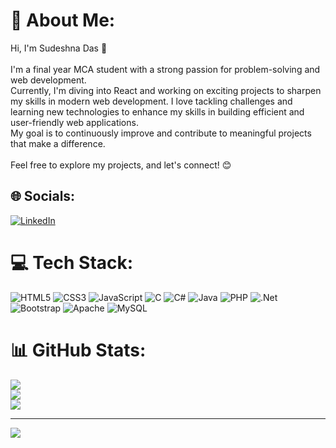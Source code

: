 # 💫 About Me:
Hi, I'm Sudeshna Das 👋<br><br>I'm a final year MCA student with a strong passion for problem-solving and web development.<br>Currently, I'm diving into React and working on exciting projects to sharpen my skills in modern web development. I love tackling challenges and learning new technologies to enhance my skills in building efficient and user-friendly web applications.<br>My goal is to continuously improve and contribute to meaningful projects that make a difference.<br><br>Feel free to explore my projects, and let's connect! 😊<br>


## 🌐 Socials:
[![LinkedIn](https://img.shields.io/badge/LinkedIn-%230077B5.svg?logo=linkedin&logoColor=white)](https://www.linkedin.com/in/sudeshna-das-429b911b4/) 

# 💻 Tech Stack:
![HTML5](https://img.shields.io/badge/html5-%23E34F26.svg?style=for-the-badge&logo=html5&logoColor=white) ![CSS3](https://img.shields.io/badge/css3-%231572B6.svg?style=for-the-badge&logo=css3&logoColor=white) ![JavaScript](https://img.shields.io/badge/javascript-%23323330.svg?style=for-the-badge&logo=javascript&logoColor=%23F7DF1E) ![C](https://img.shields.io/badge/c-%2300599C.svg?style=for-the-badge&logo=c&logoColor=white) ![C#](https://img.shields.io/badge/c%23-%23239120.svg?style=for-the-badge&logo=c-sharp&logoColor=white)  ![Java](https://img.shields.io/badge/java-%23ED8B00.svg?style=for-the-badge&logo=java&logoColor=white)  ![PHP](https://img.shields.io/badge/php-%23777BB4.svg?style=for-the-badge&logo=php&logoColor=white) ![.Net](https://img.shields.io/badge/.NET-5C2D91?style=for-the-badge&logo=.net&logoColor=white) ![Bootstrap](https://img.shields.io/badge/bootstrap-%23563D7C.svg?style=for-the-badge&logo=bootstrap&logoColor=white)  ![Apache](https://img.shields.io/badge/apache-%23D42029.svg?style=for-the-badge&logo=apache&logoColor=white)  ![MySQL](https://img.shields.io/badge/mysql-%2300f.svg?style=for-the-badge&logo=mysql&logoColor=white) 
# 📊 GitHub Stats:
![](https://github-readme-stats.vercel.app/api?username=Sudeshna556&theme=dark&hide_border=false&include_all_commits=false&count_private=false)<br/>
![](https://github-readme-streak-stats.herokuapp.com/?user=Sudeshna556&theme=dark&hide_border=false)<br/>
![](https://github-readme-stats.vercel.app/api/top-langs/?username=Sudeshna556&theme=dark&hide_border=false&include_all_commits=false&count_private=false&layout=compact)

---
[![](https://visitcount.itsvg.in/api?id=Sudeshna556&icon=0&color=0)](https://visitcount.itsvg.in)

<!-- Proudly created with GPRM ( https://gprm.itsvg.in ) -->
